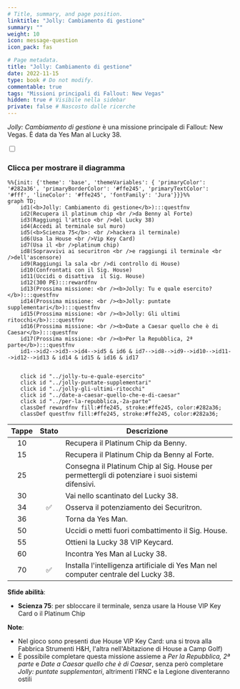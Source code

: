 ```yaml
---
# Title, summary, and page position.
linktitle: "Jolly: Cambiamento di gestione"
summary: ""
weight: 10
icon: message-question
icon_pack: fas

# Page metadata.
title: "Jolly: Cambiamento di gestione"
date: 2022-11-15
type: book # Do not modify.
commentable: true
tags: "Missioni principali di Fallout: New Vegas"
hidden: true # Visibile nella sidebar
private: false # Nascosto dalle ricerche
---
```


<div class="fnv">


*Jolly: Cambiamento di gestione* è una missione principale di Fallout: New Vegas. È data da Yes Man al Lucky 38.


<section class="chart-collapse">
<input type="checkbox" name="collapse2" id="handle2">
<h3 class="handle">
<label for="handle2">Clicca per mostrare il diagramma</label>
</h3>
<div class="content">

```mermaid
%%{init: {'theme': 'base', 'themeVariables': { 'primaryColor': '#282a36', 'primaryBorderColor': '#ffe245', 'primaryTextColor': '#fff', 'lineColor': '#ffe245', 'fontFamily': 'Jura'}}}%%
graph TD;
    id1(<b>Jolly: Cambiamento di gestione</b>):::questfnv
    id2(Recupera il platinum chip <br />da Benny al Forte)
    id3(Raggiungi l'attico <br />del Lucky 38)
    id4(Accedi al terminale sul muro)
    id5(<b>Scienza 75</b>: <br />hackera il terminale)
    id6(Usa la House <br />Vip Key Card)
    id7(Usa il <br />platinum chip) 
    id8(Sopravvivi ai securitron <br />e raggiungi il terminale <br />dell'ascensore)
    id9(Raggiungi la sala <br />di controllo di House)
    id10(Confrontati con il Sig. House)
    id11(Uccidi o disattiva  il Sig. House)
    id12(300 PE):::rewardfnv
    id13(Prossima missione: <br /><b>Jolly: Tu e quale esercito?</b>):::questfnv
    id14(Prossima missione: <br /><b>Jolly: puntate supplementari</b>):::questfnv
    id15(Prossima missione: <br /><b>Jolly: Gli ultimi ritocchi</b>):::questfnv
    id16(Prossima missione: <br /><b>Date a Caesar quello che è di Caesar</b>):::questfnv
    id17(Prossima missione: <br /><b>Per la Repubblica, 2ª parte</b>):::questfnv
    id1-->id2-->id3-->id4-->id5 & id6 & id7-->id8-->id9-->id10-->id11-->id12-->id13 & id14 & id15 & id16 & id17
    
    
    click id "../jolly-tu-e-quale-esercito"
    click id "../jolly-puntate-supplementari"
    click id "../jolly-gli-ultimi-ritocchi"
    click id "../date-a-caesar-quello-che-e-di-caesar"
    click id "../per-la-repubblica,-2a-parte"
    classDef rewardfnv fill:#ffe245, stroke:#ffe245, color:#282a36;
    classDef questfnv fill:#ffe245, stroke:#ffe245, color:#282a36;
```

</div>
</section>

| Tappe |       Stato        | Descrizione                                                                                      |
| :---: | :----------------: | ------------------------------------------------------------------------------------------------ |
|  10   |                    | Recupera il Platinum Chip da Benny.                                                              |
|  15   |                    | Recupera il Platinum Chip da Benny al Forte.                                                     |
|  25   |                    | Consegna il Platinum Chip al Sig. House per permettergli di potenziare i suoi sistemi difensivi. |
|  30   |                    | Vai nello scantinato del Lucky 38.                                                               |
|  34   | :white_check_mark: | Osserva il potenziamento dei Securitron.                                                         |
|  36   |                    | Torna da Yes Man.                                                                                |
|  50   |                    | Uccidi o metti fuori combattimento il Sig. House.                                                |
|  55   |                    | Ottieni la Lucky 38 VIP Keycard.                                                                 |
|  60   |                    | Incontra Yes Man al Lucky 38.                                                                    |
|  70   | :white_check_mark: | Installa l'intelligenza artificiale di Yes Man nel computer centrale del Lucky 38.               |




**Sfide abilità**:
- **Scienza 75**: per sbloccare il terminale, senza usare la House VIP Key Card o il Platinum Chip



**Note**:
- Nel gioco sono presenti due House VIP Key Card: una si trova alla Fabbrica Strumenti H&H, l'altra nell'Abitazione di House a Camp Golf)
- È possibile completare questa missione assieme a *Per la Repubblica, 2ª parte* e *Date a Caesar quello che è di Caesar*, senza però completare *Jolly: puntate supplementari*, altrimenti l'RNC e la Legione diventeranno ostili


</div>


